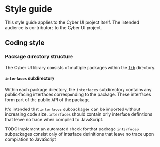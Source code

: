 # Style guide

This style guide applies to the Cyber UI project itself. The intended audience is contributors to the Cyber UI project.

## Coding style

### Package directory structure

The Cyber UI library consists of multiple packages within the [`lib`](https://github.com/pshields/cyber_ui/tree/master/lib) directory.

#### `interfaces` subdirectory

Within each package directory, the `interfaces` subdirectory contains any public-facing interfaces corresponding to the package. These interfaces form part of the public API of the package. 

It's intended that `interfaces` subpackages can be imported without increasing code size. `interfaces` should contain only interface definitions that leave no trace when compiled to JavaScript.

TODO Implement an automated check for that package `interfaces` subpackages consist only of interface definitions that leave no trace upon compilation to JavaScript
